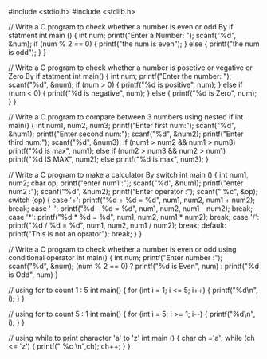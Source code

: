 #include <stdio.h>
#include <stdlib.h>

// Write a C program to check whether a number is even or odd By if statment
int main ()
{
    int num;
    printf("Enter a Number: ");
    scanf("%d", &num);
    if (num % 2 == 0)
    {
        printf("the num is even");
    }
    else
    {
        printf("the num is odd");
    }
}


// Write a C program to check whether a number is posetive or vegative or Zero By if statment
int main()
{
    int num;
    printf("Enter the number: ");
    scanf("%d", &num);
    if (num > 0)
    {
        printf("%d is positive", num);
    }
    else if (num < 0)
    {
        printf("%d is negative", num);
    }
    else
    {
        printf("%d is Zero", num);
    }
}


// Write a C program to compare between 3 numbers using nested if
int main()
{
    int num1, num2, num3;
    printf("Enter first num:");
    scanf("%d", &num1);
    printf("Enter second num:");
    scanf("%d", &num2);
    printf("Enter third num:");
    scanf("%d", &num3);
    if (num1 > num2 && num1 > num3)
        printf("%d is max", num1);
    else if (num2 > num3 && num2 > num1)
        printf("%d IS MAX", num2);
    else
        printf("%d is max", num3);
}


// Write a C program to make a calculator By switch
int main ()
{
    int num1, num2;
    char op;
    printf("enter num1 :");
    scanf("%d", &num1);
    printf("enter num2 :");
    scanf("%d", &num2);
    printf("Enter operator :");
    scanf(" %c", &op);
    switch (op)
    {
    case '+':
        printf("%d + %d = %d", num1, num2, num1 + num2);
        break;
    case '-':
        printf("%d - %d = %d", num1, num2, num1 - num2);
        break;
    case '*':
        printf("%d * %d = %d", num1, num2, num1 * num2);
        break;
    case '/':
        printf("%d / %d = %d", num1, num2, num1 / num2);
        break;
    default:
        printf("This is not an oprator");
        break;
    }
}


// Write a C program to check whether a number is even or odd using conditional operator
int main()
{
    int num;
    printf("Enter number :");
    scanf("%d", &num);
    (num % 2 == 0) ? printf("%d is Even", num) : printf("%d is Odd", num)
}


// using for to count 1 : 5
int main()
{
    for (int i = 1; i <= 5; i++)
    {
        printf("%d\n", i);
    }
}


// using for to count 5 : 1
int main()
{
    for (int i = 5; i >= 1; i--)
    {
        printf("%d\n", i);
    }
}

// using while to print character 'a' to 'z'
int main ()
{
    char ch ='a';
    while (ch <= 'z')
    {
        printf(" %c \n",ch);
        ch++;
    }
}

